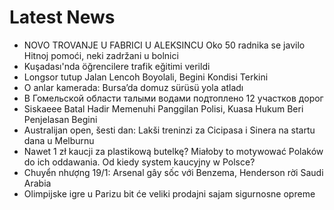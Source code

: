 # Latest News
-  NOVO TROVANJE U FABRICI U ALEKSINCU Oko 50 radnika se javilo Hitnoj pomoći, neki zadržani u bolnici
-  Kuşadası'nda öğrencilere trafik eğitimi verildi
-  Longsor tutup Jalan Lencoh Boyolali, Begini Kondisi Terkini
-  O anlar kamerada: Bursa’da domuz sürüsü yola atladı
-  В Гомельской области талыми водами подтоплено 12 участков дорог
-  Siskaeee Batal Hadir Memenuhi Panggilan Polisi, Kuasa Hukum Beri Penjelasan Begini
-  Australijan open, šesti dan: Lakši treninzi za Cicipasa i Sinera na startu dana u Melburnu
-  Nawet 1 zł kaucji za plastikową butelkę? Miałoby to motywować Polaków do ich oddawania. Od kiedy system kaucyjny w Polsce?
-  Chuyển nhượng 19/1: Arsenal gây sốc với Benzema, Henderson rời Saudi Arabia
-  Olimpijske igre u Parizu bit će veliki prodajni sajam sigurnosne opreme
